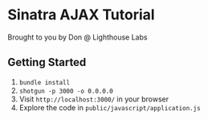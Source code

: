 Sinatra AJAX Tutorial
=============

Brought to you by Don @ Lighthouse Labs

## Getting Started

1. `bundle install`
2. `shotgun -p 3000 -o 0.0.0.0`
3. Visit `http://localhost:3000/` in your browser
4. Explore the code in `public/javascript/application.js`
